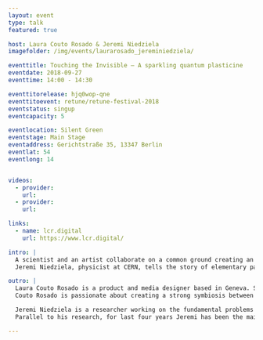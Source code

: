 ```yaml
---
layout: event
type: talk
featured: true

host: Laura Couto Rosado & Jeremi Niedziela
imagefolder: /img/events/laurarosado_jereminiedziela/

eventtitle: Touching the Invisible – A sparkling quantum plasticine
eventdate: 2018-09-27
eventtime: 14:00 - 14:30

eventtitorelease: hjq0wop-qne
eventtitoevent: retune/retune-festival-2018
eventstatus: singup
eventcapacity: 5

eventlocation: Silent Green
eventstage: Main Stage
eventaddress: Gerichtstraße 35, 13347 Berlin
eventlat: 54
eventlong: 14


videos:
  - provider:
    url:
  - provider:
    url:

links:
  - name: lcr.digital
    url: https://www.lcr.digital/

intro: |
  A scientist and an artist collaborate on a common ground creating an audio-visual experience. In the performance lecture »Touching the Invisible – A sparkling quantum plasticine« the duo will make you feel and understand fascinating quantum phenomena that are beyond your imagination.
  Jeremi Niedziela, physicist at CERN, tells the story of elementary particles and high energy physics, while the media designer Laura Couto Rosado is following him and expressing the intangible quantum world with unique visuals. 

outro: |
  Laura Couto Rosado is a product and media designer based in Geneva. She has strong skills in design research and R&D design products while also being a teaching assistant in the Master Media Design department at the HEAD-Geneva.
  Couto Rosado is passionate about creating a strong symbiosis between design, science, and technology. Inspired by fundamental and applied physics, she designs hybrid devices that reveal beauty and poetry where one does not expect it. She won the Collide Pro Helvetia Residency Award in the program Art at CERN in 2017 and currently collaborates with the physicist Jeremi Niedziela on various design projects.

  Jeremi Niedziela is a researcher working on the fundamental problems of the model physics. For last 6 years he has been working in ALICE and then CMS collaborations, two of the four big experiments on the Large Hadron Collider. His PhD was focused on the interactions between ordinary matter and antimatter, a phenomenon the has not been well understood so far. Then he started to work on searches for supersymmetric particles and axions, both being the dark matter candidates, as well as an extremely rare process of light-by-light scattering. He's also involved in the detector development in preparation for the CMS upgrade.
  Parallel to his research, for last four years Jeremi has been the main responsible for maintenance and development of the collisions visualization system of ALICE. The detector registers trajectories and other parameters of the particles produced in the collision, which are normally invisible to the human eye. Dedicated computer systems are created to reveal those particles and let scientists look at them, which is useful to better understand phenomena in question, but also to monitor data acquisition online. The work in this field requires skills from the interface of physics and computer science, but also a bit of the aesthetic sense, which actually linked Jeremi with several artists and finally lead him to the Retune Festival.

---
```

